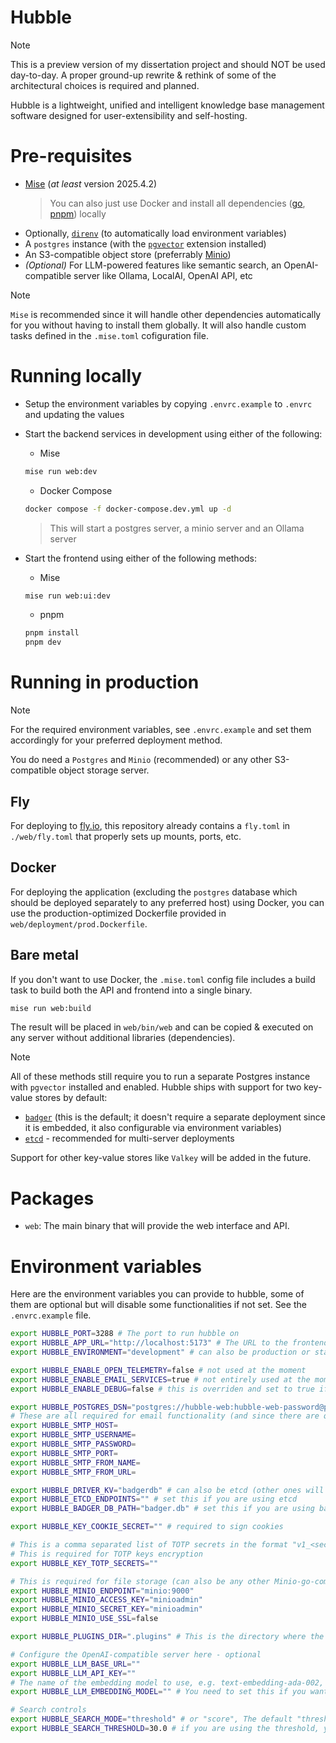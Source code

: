 # Hubble

> [!NOTE]
>
> This is a preview version of my dissertation project and should NOT be used day-to-day.
> A proper ground-up rewrite & rethink of some of the architectural choices is required and planned.

Hubble is a lightweight, unified and intelligent knowledge base management software designed for user-extensibility and self-hosting.

# Pre-requisites

- [Mise](https://mise.jdx.dev/) (_at least_ version 2025.4.2)
  > You can also just use Docker and install all dependencies ([go](https://go.dev), [pnpm](https://pnpm.io/)) locally
- Optionally, [`direnv`](https://direnv.net/) (to automatically load environment variables)
- A `postgres` instance (with the [`pgvector`](https://github.com/pgvector/pgvector) extension installed)
- An S3-compatible object store (preferrably [Minio](https://min.io/))
- _(Optional)_ For LLM-powered features like semantic search, an OpenAI-compatible server like Ollama, LocalAI, OpenAI API, etc

> [!NOTE]
>
> `Mise` is recommended since it will handle other dependencies automatically for you without having to install them globally. It will also handle custom tasks defined in the `.mise.toml` cofiguration file.

# Running locally

- Setup the environment variables by copying `.envrc.example` to `.envrc` and updating the values
- Start the backend services in development using either of the following:
  - Mise

  ```sh
  mise run web:dev
  ```

  - Docker Compose

  ```sh
  docker compose -f docker-compose.dev.yml up -d
  ```

  > This will start a postgres server, a minio server and an Ollama server

- Start the frontend using either of the following methods:
  - Mise

  ```sh
  mise run web:ui:dev
  ```

  - pnpm

  ```sh
  pnpm install
  pnpm dev
  ```

# Running in production

> [!NOTE]
>
> For the required environment variables, see `.envrc.example` and set them accordingly for your preferred deployment method.
>
> You do need a `Postgres` and `Minio` (recommended) or any other S3-compatible object storage server.

## Fly

For deploying to [fly.io](https://fly.io), this repository already contains a `fly.toml` in `./web/fly.toml` that properly sets up mounts, ports, etc.

## Docker

For deploying the application (excluding the `postgres` database which should be deployed separately to any preferred host) using Docker, you can use the production-optimized Dockerfile provided in `web/deployment/prod.Dockerfile`.

## Bare metal

If you don't want to use Docker, the `.mise.toml` config file includes a build task to build both the API and frontend into a single binary.

```sh
mise run web:build
```

The result will be placed in `web/bin/web` and can be copied & executed on any server without additional libraries (dependencies).

> [!NOTE]
>
> All of these methods still require you to run a separate Postgres instance with `pgvector` installed and enabled. Hubble ships with support for two key-value stores by default:
>
> - [`badger`](https://docs.hypermode.com/badger/overview) (this is the default; it doesn't require a separate deployment since it is embedded, it also configurable via environment variables)
> - [`etcd`](https://etcd.io/) - recommended for multi-server deployments
>
> Support for other key-value stores like `Valkey` will be added in the future.

# Packages

- `web`: The main binary that will provide the web interface and API.

# Environment variables

Here are the environment variables you can provide to hubble, some of them are optional but will disable some functionalities if not set. See the `.envrc.example` file.

```sh
export HUBBLE_PORT=3288 # The port to run hubble on
export HUBBLE_APP_URL="http://localhost:5173" # The URL to the frontend (to deliver appropriate emails, for example)
export HUBBLE_ENVIRONMENT="development" # can also be production or staging

export HUBBLE_ENABLE_OPEN_TELEMETRY=false # not used at the moment
export HUBBLE_ENABLE_EMAIL_SERVICES=true # not entirely used at the moment
export HUBBLE_ENABLE_DEBUG=false # this is overriden and set to true if HUBBLE_ENVIRONMENT is development

export HUBBLE_POSTGRES_DSN="postgres://hubble-web:hubble-web-password@postgres:5432/hubble?sslmode=disable"
# These are all required for email functionality (and since there are quite a bit of them; they are required in general)
export HUBBLE_SMTP_HOST=
export HUBBLE_SMTP_USERNAME=
export HUBBLE_SMTP_PASSWORD=
export HUBBLE_SMTP_PORT=
export HUBBLE_SMTP_FROM_NAME=
export HUBBLE_SMTP_FROM_URL=

export HUBBLE_DRIVER_KV="badgerdb" # can also be etcd (other ones will be added in the future)
export HUBBLE_ETCD_ENDPOINTS="" # set this if you are using etcd
export HUBBLE_BADGER_DB_PATH="badger.db" # set this if you are using badger, ensure the path is writable

export HUBBLE_KEY_COOKIE_SECRET="" # required to sign cookies

# This is a comma separated list of TOTP secrets in the format "v1_<secret>,v2_<secret>,v3_<secret>"
# This is required for TOTP keys encryption
export HUBBLE_KEY_TOTP_SECRETS=""

# This is required for file storage (can also be any other Minio-go-compatible server)
export HUBBLE_MINIO_ENDPOINT="minio:9000"
export HUBBLE_MINIO_ACCESS_KEY="minioadmin"
export HUBBLE_MINIO_SECRET_KEY="minioadmin"
export HUBBLE_MINIO_USE_SSL=false

export HUBBLE_PLUGINS_DIR=".plugins" # This is the directory where the plugins-related files are stored; default is `${cwd}/.plugins`

# Configure the OpenAI-compatible server here - optional
export HUBBLE_LLM_BASE_URL=""
export HUBBLE_LLM_API_KEY=""
# The name of the embedding model to use, e.g. text-embedding-ada-002, nomic-embed-text, etc
export HUBBLE_LLM_EMBEDDING_MODEL="" # You need to set this if you want to enable semantic vector generation for entry chunks

# Search controls
export HUBBLE_SEARCH_MODE="threshold" # or "score", The default "threshold" mode will execlude less accurate (relative to the top-scored) results i.e. below HUBBLE_SEARCH_THRESHOLD
export HUBBLE_SEARCH_THRESHOLD=30.0 # if you are using the threshold, you need to set this or it will default to `30.0`
```
